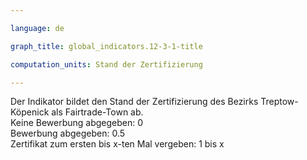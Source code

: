 ```yaml
---

language: de   

graph_title: global_indicators.12-3-1-title

computation_units: Stand der Zertifizierung

---
```


<p> Der Indikator bildet den Stand der Zertifizierung des Bezirks Treptow-Köpenick als Fairtrade-Town ab. <br>
Keine Bewerbung abgegeben: 0 <br>
Bewerbung abgegeben: 0.5 <br>
Zertifikat zum ersten bis x-ten Mal vergeben: 1 bis x  </p>
